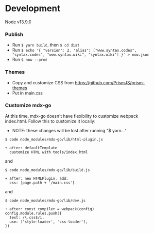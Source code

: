 # Development

Node v13.9.0

### Publish

- Run `$ yarn build`, then `$ cd dist`
- Run `$ echo '{ "version": 2, "alias": ["www.syntax.codes", "syntax.codes", "www.syntax.wiki", "syntax.wiki"] }' > now.json`
- Run `$ now --prod`

### Themes

- Copy and customize CSS from https://github.com/PrismJS/prism-themes
- Put in main.css

### Customize mdx-go

At this time, mdx-go doesn't have flexibility to customize webpack index.html. Follow this to customize it locally:
- NOTE: these changes will be lost after running "$ yarn..."

```
$ code node_modules/mdx-go/lib/html-plugin.js

+ after: defaultTemplate
  customize HTML with tools/index.html
```

and

```
$ code node_modules/mdx-go/lib/build.js

+ after: new HTMLPlugin, add:
  css: [page.path + '/main.css']
```

and

```
$ code node_modules/mdx-go/lib/dev.js

+ after: const compiler = webpack(config)
config.module.rules.push({
  test: /\.css$/i,
  use: ['style-loader', 'css-loader'],
})
```
